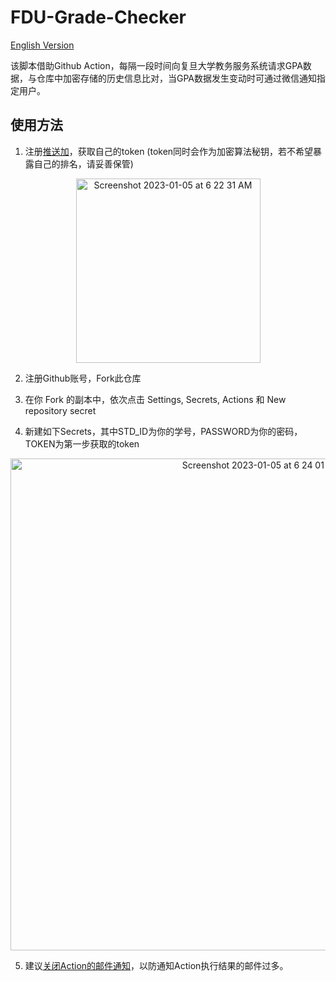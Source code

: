 # FDU-Grade-Checker

[English Version](https://github.com/Boreas618/FDU-grade-checker/blob/main/README_EN.md)

该脚本借助Github Action，每隔一段时间向复旦大学教务服务系统请求GPA数据，与仓库中加密存储的历史信息比对，当GPA数据发生变动时可通过微信通知指定用户。

## 使用方法

1. 注册[推送加](http://www.pushplus.plus)，获取自己的token (token同时会作为加密算法秘钥，若不希望暴露自己的排名，请妥善保管)

<center><img width="295" alt="Screenshot 2023-01-05 at 6 22 31 AM" src="https://user-images.githubusercontent.com/98612013/210661348-2783bb0f-f6dd-4099-b5b4-ee00cdcb7a92.png"></center>

2. 注册Github账号，Fork此仓库

3. 在你 Fork 的副本中，依次点击 Settings, Secrets, Actions 和 New repository secret

4. 新建如下Secrets，其中STD_ID为你的学号，PASSWORD为你的密码，TOKEN为第一步获取的token

<center><img width="787" alt="Screenshot 2023-01-05 at 6 24 01 AM" src="https://user-images.githubusercontent.com/98612013/210661446-d0ff335c-6f54-4dcc-8ae8-83eae1c83279.png"></center>

5. 建议[关闭Action的邮件通知](https://github.com/settings/notifications)，以防通知Action执行结果的邮件过多。
